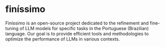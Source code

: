 # finíssimo
Finíssimo is an open-source project dedicated to the refinement and fine-tuning of LLM models for specific tasks in the Portuguese (Brazilian) language. Our goal is to provide efficient tools and methodologies to optimize the performance of LLMs in various contexts.
